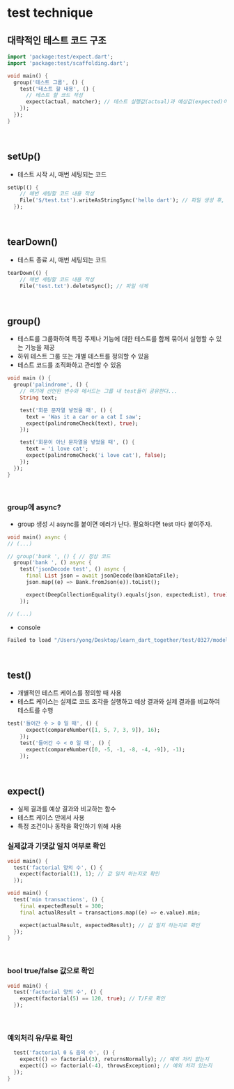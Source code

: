 # test technique
## 대략적인 테스트 코드 구조
```dart
import 'package:test/expect.dart';
import 'package:test/scaffolding.dart';

void main() {
  group('테스트 그룹', () {
    test('테스트 할 내용', () {
      // 테스트 할 코드 작성
      expect(actual, matcher); // 테스트 실행값(actual)과 예상값(expected)이 매치하는지 확인
    });
  });
}
```
<br/>

## setUp()
- 테스트 시작 시, 매번 세팅되는 코드
```dart
setUp(() {
    // 매번 세팅할 코드 내용 작성
    File('$/test.txt').writeAsStringSync('hello dart'); // 파일 생성 후, 덮어쓰기
  });
```
<br/>

## tearDown()
- 테스트 종료 시, 매번 세팅되는 코드
```dart
tearDown(() {
    // 매번 세팅할 코드 내용 작성
    File('test.txt').deleteSync(); // 파일 삭제
```
<br/>

## group()
- 테스트를 그룹화하여 특정 주제나 기능에 대한 테스트를 함께 묶어서 실행할 수 있는 기능을 제공
- 하위 테스트 그룹 또는 개별 테스트를 정의할 수 있음  
- 테스트 코드를 조직화하고 관리할 수 있음
```dart
void main () {
  group('palindrome', () {
    // 여기에 선언된 변수와 메서드는 그룹 내 test들이 공유한다...
    String text;

    test('회문 문자열 넣었을 때', () {
      text = 'Was it a car or a cat I saw';
      expect(palindromeCheck(text), true);
    });

    test('회문이 아닌 문자열을 넣었을 때', () {
      text = 'i love cat';
      expect(palindromeCheck('i love cat'), false);
    });
  });
}
```
<br/>

### group에 async?
- group 생성 시 async를 붙이면 에러가 난다. 필요하다면 test 마다 붙여주자.
```dart
void main() async {
// (...)

// group('bank ', () { // 정상 코드
  group('bank ', () async { 
    test('jsonDecode test', () async {
      final List json = await jsonDecode(bankDataFile);
      json.map((e) => Bank.fromJson(e)).toList();

      expect(DeepCollectionEquality().equals(json, expectedList), true);
    });

// (...)
```
- console
```dart
Failed to load "/Users/yong/Desktop/learn_dart_together/test/0327/model/bank_test.dart": Invalid argument(s): Groups may not be async.
```
<br/>

## test()
- 개별적인 테스트 케이스를 정의할 때 사용
- 테스트 케이스는 실제로 코드 조각을 실행하고 예상 결과와 실제 결과를 비교하여 테스트를 수행
```dart
test('들어간 수 > 0 일 때', () {
      expect(compareNumber([1, 5, 7, 3, 9]), 16);
    });
    test('들어간 수 < 0 일 때', () {
      expect(compareNumber([0, -5, -1, -8, -4, -9]), -1);
    });
```
<br/>

## expect()
- 실제 결과를 예상 결과와 비교하는 함수  
- 테스트 케이스 안에서 사용
- 특정 조건이나 동작을 확인하기 위해 사용
### 실제값과 기댓값 일치 여부로 확인
```dart
void main() {
  test('factorial 양의 수', () {
    expect(factorial(1), 1); // 값 일치 하는지로 확인
  });
```
```dart
void main() {
  test('min transactions', () {
    final expectedResult = 300;
    final actualResult = transactions.map((e) => e.value).min;

    expect(actualResult, expectedResult); // 값 일치 하는지로 확인
  });
}
```
<br/>

### bool true/false 값으로 확인
```dart
void main() {
  test('factorial 양의 수', () {
    expect(factorial(5) == 120, true); // T/F로 확인
  });
```
<br/>

### 예외처리 유/무로 확인
```dart
  test('factorial 0 & 음의 수', () {
    expect(() => factorial(3), returnsNormally); // 예외 처리 없는지
    expect(() => factorial(-4), throwsException); // 예외 처리 있는지
  });
}
```
<br/>

